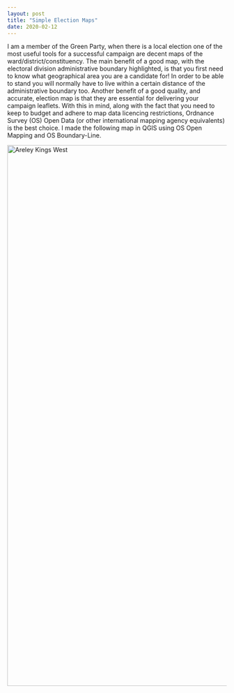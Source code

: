 ```yaml
---
layout: post
title: "Simple Election Maps"
date: 2020-02-12
---
```


I am a member of the Green Party, when there is a local election one of the most useful tools for a successful campaign are decent maps of the ward/district/constituency. The main benefit of a good map, with the electoral division administrative boundary highlighted, is that you first need to know what geographical area you are a candidate for! In order to be able to stand you will normally have to live within a certain distance of the administrative boundary too. Another benefit of a good quality, and accurate, election map is that they are essential for delivering your campaign leaflets. With this in mind, along with the fact that you need to keep to budget and adhere to map data licencing restrictions, Ordnance Survey (OS) Open Data (or other international mapping agency equivalents) is the best choice. I made the following map in QGIS using OS Open Mapping and OS Boundary-Line.


<img src="/akw_boundary.png" alt="Areley Kings West" style="width:877;height:1240px;">
